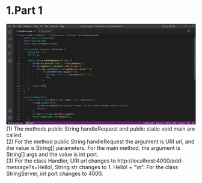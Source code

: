 # 1.Part 1
![Image](code.png)
<br>(1) The methods public String handleRequest and public static void main are called.
<br>(2) For the method public String handleRequest the argument is URI url, and the value is String[] parameters. For the main method, the argument is String[] args and the value is int port.
<br>(3) For the class Handler, URI url changes to http://localhost:4000/add-message?s=Hello!, String str changes to 1. Hello! + "\n". For the class StringServer, int port changes to 4000.
